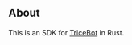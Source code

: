 ## About
This is an SDK for [TriceBot](https://github.com/djpiper28/CockatriceTournamentBot) in Rust.
